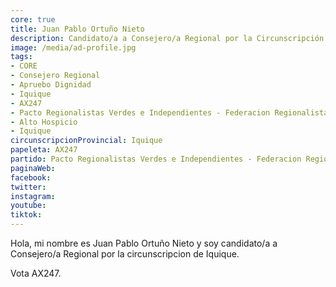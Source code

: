 ```yaml
---
core: true
title: Juan Pablo Ortuño Nieto
description: Candidato/a a Consejero/a Regional por la Circunscripción de Iquique
image: /media/ad-profile.jpg
tags:
- CORE
- Consejero Regional
- Apruebo Dignidad
- Iquique
- AX247
- Pacto Regionalistas Verdes e Independientes - Federacion Regionalista Verde Social - Independientes
- Alto Hospicio
- Iquique
circunscripcionProvincial: Iquique
papeleta: AX247
partido: Pacto Regionalistas Verdes e Independientes - Federacion Regionalista Verde Social - Independientes
paginaWeb:
facebook:
twitter:
instagram:
youtube:
tiktok:
---
```

Hola, mi nombre es Juan Pablo Ortuño Nieto y soy candidato/a a Consejero/a Regional por la circunscripcion de Iquique.

Vota AX247.